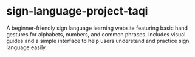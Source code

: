 # sign-language-project-taqi
A beginner-friendly sign language learning website featuring basic hand gestures for alphabets, numbers, and common phrases. Includes visual guides and a simple interface to help users understand and practice sign language easily.
